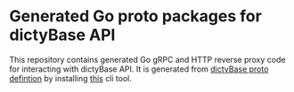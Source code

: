 # Generated Go proto packages for dictyBase API
This repository contains generated Go gRPC and HTTP reverse proxy code for
interacting with dictyBase API. It is generated from [dictyBase proto
defintion](https://github.com/dictyBase/dictybaseapis) by installing
[this](https://github.com/dictyBase/go-grpc-http-generator) cli tool.
